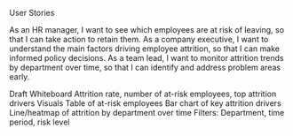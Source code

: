 User Stories

As an HR manager, I want to see which employees are at risk of leaving, so that I can take action to retain them.
As a company executive, I want to understand the main factors driving employee attrition, so that I can make informed policy decisions.
As a team lead, I want to monitor attrition trends by department over time, so that I can identify and address problem areas early.

Draft Whiteboard
Attrition rate, number of at-risk employees, top attrition drivers
Visuals
Table of at-risk employees
Bar chart of key attrition drivers
Line/heatmap of attrition by department over time
Filters: Department, time period, risk level